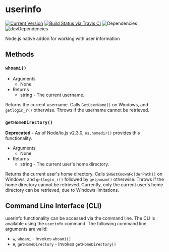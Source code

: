 # userinfo

[![Current Version](https://img.shields.io/npm/v/userinfo.svg)](https://www.npmjs.org/package/userinfo)
[![Build Status via Travis CI](https://travis-ci.org/continuationlabs/userinfo.svg?branch=master)](https://travis-ci.org/continuationlabs/userinfo)
![Dependencies](http://img.shields.io/david/continuationlabs/userinfo.svg)
![devDependencies](http://img.shields.io/david/dev/continuationlabs/userinfo.svg)

Node.js native addon for working with user information

## Methods

### `whoami()`

  - Arguments
    - None
  - Returns
    - string - The current username.

Returns the current username. Calls `GetUserName()` on Windows, and `getlogin_r()` otherwise. Throws if the username cannot be retrieved.

### `getHomeDirectory()`

  **Deprecated** - As of Node/io.js v2.3.0, `os.homedir()` provides this functionality.

  - Arguments
    - None
  - Returns
    - string - The current user's home directory.

Returns the current user's home directory. Calls `SHGetKnownFolderPath()` on Windows, and `getlogin_r()` followed by `getpwnam()` otherwise. Throws if the home directory cannot be retrieved. Currently, only the current user's home directory can be retrieved, due to Windows limitations.

## Command Line Interface (CLI)

userinfo functionality can be accessed via the command line. The CLI is available using the `userinfo` command. The following command line arguments are valid:

  - `w`, `whoami` - Invokes `whoami()`
  - `H`, `getHomeDirectory` - Invokes `getHomeDirectory()`
